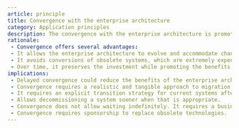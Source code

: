 ```yaml
---
article: principle
title: Convergence with the enterprise architecture
category: Application principles
description: The convergence with the enterprise architecture is promoted in the right time, and in line with the company's investment strategy. The convergence with the enterprise architecture takes place as new applications are built, new technologies are implemented, and older systems are updated or decommissioned. Exceptions to the enterprise architecture might be supported for specific cases if there is a consensus that the benefits of using a solution from a specific technology exceed those arising from the adoption of the enterprise architecture.
rationale: 
 - Convergence offers several advantages:
 - It allows the enterprise architecture to evolve and accommodate changes in business and technologies.
 - It avoids conversions of obsolete systems, which are extremely expensive.
 - Over time, it preserves the investment while promoting the benefits of the enterprise architecture.
implications:
 - Delayed convergence could reduce the benefits of the enterprise architecture.
 - Convergence requires a realistic and tangible approach to migration to the enterprise architecture.
 - It requires an explicit transition strategy for current systems after the target technology is identified.
 - Allows decommissioning a system sooner when that is appropriate.
 - Convergence does not allow waiting indefinitely. It requires a business case for exceptions, an exception process, and an exit strategy. It must establish temporary or permanent exceptions, as well as exit strategies for temporary exceptions.
 - Convergence requires sponsorship to replace obsolete technologies.
---
```

